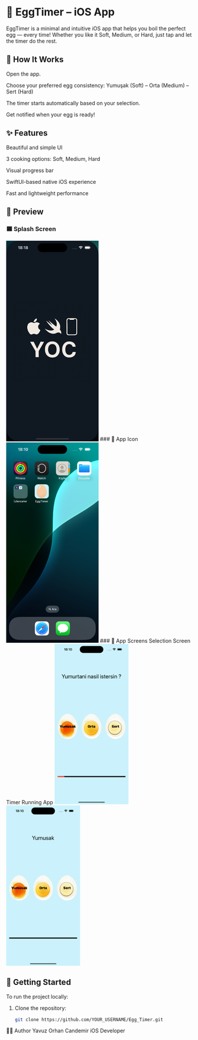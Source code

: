 # 🥚 EggTimer – iOS App
EggTimer is a minimal and intuitive iOS app that helps you boil the perfect egg — every time! Whether you like it Soft, Medium, or Hard, just tap and let the timer do the rest.

## 📱 How It Works
Open the app.

Choose your preferred egg consistency:
Yumuşak (Soft) – Orta (Medium) – Sert (Hard)

The timer starts automatically based on your selection.

Get notified when your egg is ready!

## ✨ Features
Beautiful and simple UI

3 cooking options: Soft, Medium, Hard

Visual progress bar

SwiftUI-based native iOS experience

Fast and lightweight performance

## 🧪 Preview

### 🟦 Splash Screen
<img src="screenshots/1.png" width="250">
### 🥚 App Icon
<img src="screenshots/2.png" width="250">
### 📲 App Screens
Selection Screen	Timer Running	App 
<img src="screenshots/3.png" width="200">	<img src="screenshots/4.png" width="200">

## 🚀 Getting Started

To run the project locally:

1. Clone the repository:
   ```bash
   git clone https://github.com/YOUR_USERNAME/Egg_Timer.git


👨‍💻 Author
Yavuz Orhan Candemir
iOS Developer
